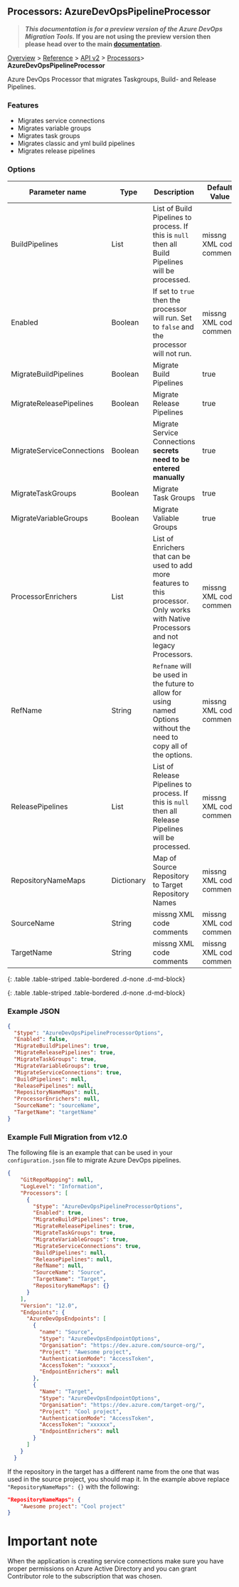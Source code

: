 ## Processors: AzureDevOpsPipelineProcessor

>**_This documentation is for a preview version of the Azure DevOps Migration Tools._ If you are not using the preview version then please head over to the main [documentation](https://nkdagility.com/docs/azure-devops-migration-tools).**

[Overview](../../../index.md) > [Reference](../../index.md) > [API v2](../index.md) > [Processors](index.md)> **AzureDevOpsPipelineProcessor**

Azure DevOps Processor that migrates Taskgroups, Build- and Release Pipelines.

### Features
- Migrates service connections
- Migrates variable groups
- Migrates task groups
- Migrates classic and yml build pipelines
- Migrates release pipelines

### Options

| Parameter name         | Type    | Description                              | Default Value                            |
|------------------------|---------|------------------------------------------|------------------------------------------|
| BuildPipelines | List | List of Build Pipelines to process. If this is `null` then all Build Pipelines will be processed. | missng XML code comments |
| Enabled | Boolean | If set to `true` then the processor will run. Set to `false` and the processor will not run. | missng XML code comments |
| MigrateBuildPipelines | Boolean | Migrate Build Pipelines | true |
| MigrateReleasePipelines | Boolean | Migrate Release Pipelines | true |
| MigrateServiceConnections | Boolean | Migrate Service Connections **secrets need to be entered manually** | true |
| MigrateTaskGroups | Boolean | Migrate Task Groups | true |
| MigrateVariableGroups | Boolean | Migrate Valiable Groups | true |
| ProcessorEnrichers | List | List of Enrichers that can be used to add more features to this processor. Only works with Native Processors and not legacy Processors. | missng XML code comments |
| RefName | String | `Refname` will be used in the future to allow for using named Options without the need to copy all of the options. | missng XML code comments |
| ReleasePipelines | List | List of Release Pipelines to process. If this is `null` then all Release Pipelines will be processed. | missng XML code comments |
| RepositoryNameMaps | Dictionary | Map of Source Repository to Target Repository Names | missng XML code comments |
| SourceName | String | missng XML code comments | missng XML code comments |
| TargetName | String | missng XML code comments | missng XML code comments |
{: .table .table-striped .table-bordered .d-none .d-md-block}

{: .table .table-striped .table-bordered .d-none .d-md-block}

### Example JSON

```JSON
{
  "$type": "AzureDevOpsPipelineProcessorOptions",
  "Enabled": false,
  "MigrateBuildPipelines": true,
  "MigrateReleasePipelines": true,
  "MigrateTaskGroups": true,
  "MigrateVariableGroups": true,
  "MigrateServiceConnections": true,
  "BuildPipelines": null,
  "ReleasePipelines": null,
  "RepositoryNameMaps": null,
  "ProcessorEnrichers": null,
  "SourceName": "sourceName",
  "TargetName": "targetName"
}
```


### Example Full Migration from v12.0

The following file is an example that can be used in your `configuration.json` file to migrate Azure DevOps pipelines.
```json
{
    "GitRepoMapping": null,
    "LogLevel": "Information",
    "Processors": [
      {
        "$type": "AzureDevOpsPipelineProcessorOptions",
        "Enabled": true,
        "MigrateBuildPipelines": true,
        "MigrateReleasePipelines": true,
        "MigrateTaskGroups": true,
        "MigrateVariableGroups": true,
        "MigrateServiceConnections": true,
        "BuildPipelines": null,
        "ReleasePipelines": null,
        "RefName": null,
        "SourceName": "Source",
        "TargetName": "Target",
        "RepositoryNameMaps": {}
      }
    ],
    "Version": "12.0",
    "Endpoints": {
      "AzureDevOpsEndpoints": [
        {
          "name": "Source",
          "$type": "AzureDevOpsEndpointOptions",
          "Organisation": "https://dev.azure.com/source-org/",
          "Project": "Awesome project",
          "AuthenticationMode": "AccessToken",
          "AccessToken": "xxxxxx",
          "EndpointEnrichers": null
        },
        {
          "Name": "Target",
          "$type": "AzureDevOpsEndpointOptions",
          "Organisation": "https://dev.azure.com/target-org/",
          "Project": "Cool project",
          "AuthenticationMode": "AccessToken",
          "AccessToken": "xxxxxx",
          "EndpointEnrichers": null
        }
      ]
    }
  }
```

If the repository in the target has a different name from the one that was used in the source project, you should map it.
In the example above replace `"RepositoryNameMaps": {}` with the following:
```json
"RepositoryNameMaps": {
    "Awesome project": "Cool project"
}
```

# Important note
When the application is creating service connections make sure you have proper permissions on Azure Active Directory and you can grant Contributor role to the subscription that was chosen.